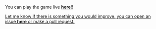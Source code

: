 You can play the game live <a href="[https://github.com/Brujitari/Brujitari/issues/new](https://brujitari.github.io/Tic-Tac-Toe/)"><b>here</b>!!

Let me know if there is something you would improve, you can open an issue <a href="https://github.com/Brujitari/Brujitari/issues/new"><b>here</b> or make a pull request.
